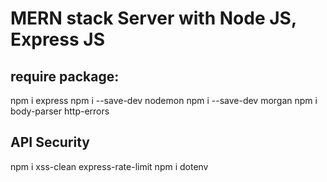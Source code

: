 # MERN stack Server with Node JS, Express JS

## require package:
npm i express
npm i --save-dev nodemon
npm i --save-dev morgan
npm i body-parser http-errors

## API Security
npm i xss-clean express-rate-limit
npm i dotenv